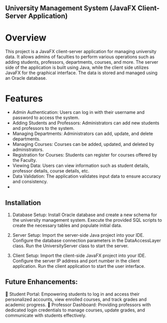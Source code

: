 ## University Management System (JavaFX Client-Server Application)
# Overview
This project is a JavaFX client-server application for managing university data. 
It allows admins of faculties to perform various operations such as adding students, professors, departments, courses, and more.
The server side of the application is built using Java, while the client side utilizes JavaFX for the graphical interface. 
The data is stored and managed using an Oracle database.
# Features
- Admin Authentication: Users can log in with their username and password to access the system.
- Adding Students and Professors: Administrators can add new students and professors to the system.
- Managing Departments: Administrators can add, update, and delete departments.
- Managing Courses: Courses can be added, updated, and deleted by administrators.
- Registration for Courses: Students can register for courses offered by the Faculty.
- Viewing Data: Users can view information such as student details, professor details, course details, etc.
- Data Validation: The application validates input data to ensure accuracy and consistency.
- 
## Installation
1) Database Setup:
Install Oracle database and create a new schema for the university management system.
Execute the provided SQL scripts to create the necessary tables and populate initial data.

2) Server Setup:
Import the server-side Java project into your IDE.
Configure the database connection parameters in the DataAccessLayer class.
Run the UniversityServer class to start the server.

4) Client Setup:
Import the client-side JavaFX project into your IDE.
Configure the server IP address and port number in the client application.
Run the client application to start the user interface.
## Future Enhancements:
🔸 Student Portal: Empowering students to log in and access their personalized accounts, view enrolled courses, and track grades and academic progress.
🔸 Professor Dashboard: Providing professors with dedicated login credentials to manage courses, update grades, and communicate with students effectively.
